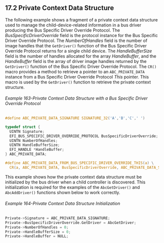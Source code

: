 <!--- @file
  17.2 Private Context Data Structure

  Copyright (c) 2012-2018, Intel Corporation. All rights reserved.<BR>

  Redistribution and use in source (original document form) and 'compiled'
  forms (converted to PDF, epub, HTML and other formats) with or without
  modification, are permitted provided that the following conditions are met:

  1) Redistributions of source code (original document form) must retain the
     above copyright notice, this list of conditions and the following
     disclaimer as the first lines of this file unmodified.

  2) Redistributions in compiled form (transformed to other DTDs, converted to
     PDF, epub, HTML and other formats) must reproduce the above copyright
     notice, this list of conditions and the following disclaimer in the
     documentation and/or other materials provided with the distribution.

  THIS DOCUMENTATION IS PROVIDED BY TIANOCORE PROJECT "AS IS" AND ANY EXPRESS OR
  IMPLIED WARRANTIES, INCLUDING, BUT NOT LIMITED TO, THE IMPLIED WARRANTIES OF
  MERCHANTABILITY AND FITNESS FOR A PARTICULAR PURPOSE ARE DISCLAIMED. IN NO
  EVENT SHALL TIANOCORE PROJECT  BE LIABLE FOR ANY DIRECT, INDIRECT, INCIDENTAL,
  SPECIAL, EXEMPLARY, OR CONSEQUENTIAL DAMAGES (INCLUDING, BUT NOT LIMITED TO,
  PROCUREMENT OF SUBSTITUTE GOODS OR SERVICES; LOSS OF USE, DATA, OR PROFITS;
  OR BUSINESS INTERRUPTION) HOWEVER CAUSED AND ON ANY THEORY OF LIABILITY,
  WHETHER IN CONTRACT, STRICT LIABILITY, OR TORT (INCLUDING NEGLIGENCE OR
  OTHERWISE) ARISING IN ANY WAY OUT OF THE USE OF THIS DOCUMENTATION, EVEN IF
  ADVISED OF THE POSSIBILITY OF SUCH DAMAGE.

-->

## 17.2 Private Context Data Structure

The following example shows a fragment of a private context data structure used
to manage the child-device-related information in a bus driver producing the
Bus Specific Driver Override Protocol. The _BusSpecificDriverOverride_ field is
the protocol instance for the Bus Specific Driver Override Protocol. The
_NumberOfHandles_ field is the number of image handles that the `GetDriver()`
function of the Bus Specific Driver Override Protocol returns for a single
child device. The _HandleBufferSize_ field is the number of handles allocated
for the array _HandleBuffer_, and the _HandleBuffer_ field is the array of
driver image handles returned by the `GetDriver()` function of the Bus Specific
Driver Override Protocol. The `CR()` macro provides a method to retrieve a pointer to
an `ABC_PRIVATE_DATA` instance from a Bus Specific Driver Override Protocol _This_
pointer. This macro is used by the `GetDriver()` function to retrieve the
private context structure.

###### Example 163-Private Context Data Structure with a Bus Specific Driver Override Protocol

```c
#define ABC_PRIVATE_DATA_SIGNATURE SIGNATURE_32('A','B','C',' ')

typedef struct {
  UINTN Signature;
  EFI_BUS_SPECIFIC_DRIVER_OVERRIDE_PROTOCOL BusSpecificDriverOverride;
  UINTN NumberOfHandles;
  UINTN HandleBufferSize;
  EFI_HANDLE *HandleBuffer;
} ABC_PRIVATE_DATA;

#define ABC_PRIVATE_DATA_FROM_BUS_SPECIFIC_DRIVER_OVERRIDE_THIS(a) \
  CR(a, ABC_PRIVATE_DATA, BusSpecificDriverOverride, ABC_PRIVATE_DATA_SIGNATURE)
```

This example shows how the private context data structure must be initialized
by the bus driver when a child controller is discovered. This initialization is
required for the examples of the `AbcGetDriver()` and `AbcAddDriver()`
functions shown below to work correctly.

###### Example 164-Private Context Data Structure Initialization

```c
Private->Signature = ABC_PRIVATE_DATA_SIGNATURE;
Private->BusSpecificDriverOverride.GetDriver = AbcGetDriver;
Private->NumberOfHandles = 0;
Private->HandleBufferSize = 0;
Private->HandleBuffer = NULL;
```
